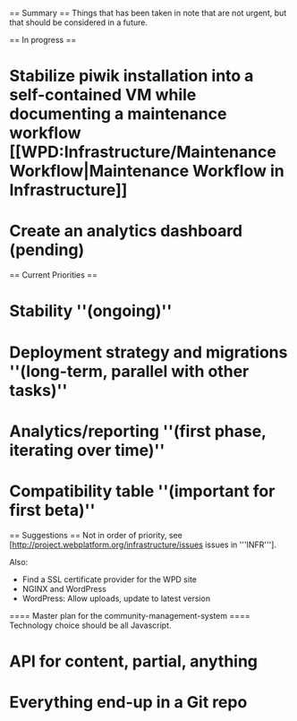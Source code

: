 == Summary ==
Things that has been taken in note that are not urgent, but that should be considered in a future.

== In progress ==
# Stabilize piwik installation into a self-contained VM while documenting a maintenance workflow [[WPD:Infrastructure/MaintenanceWorkflow|Maintenance Workflow in Infrastructure]]
# Create an analytics dashboard (pending)

== Current Priorities ==
# Stability ''(ongoing)''
# Deployment strategy and migrations ''(long-term, parallel with other tasks)''
# Analytics/reporting ''(first phase, iterating over time)''
# Compatibility table ''(important for first beta)''

== Suggestions ==
Not in order of priority, see [http://project.webplatform.org/infrastructure/issues issues in '''INFR'''].

Also:

* Find a SSL certificate provider for the WPD site
* NGINX and WordPress
* WordPress: Allow uploads, update to latest version

==== Master plan for the community-management-system ====
Technology choice should be all Javascript.

# API for content, partial, anything
# Everything end-up in a Git repo